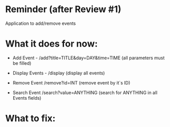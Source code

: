 # Reminder (after Review #1)
Application to add/remove events

# What it does for now:

- Add Event - /add?title=TITLE&day=DAY&time=TIME  (all parameters must be filled)

- Display Events - /display (display all events)

- Remove Event /remove?id=INT (remove event by it`s ID)

- Search Event /search?value=ANYTHING (search for ANYTHING in all Events fields)


# What to fix:

